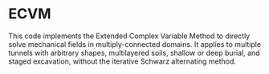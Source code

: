 # ECVM
This code implements the Extended Complex Variable Method to directly solve mechanical fields in multiply-connected domains. It applies to multiple tunnels with arbitrary shapes, multilayered soils, shallow or deep burial, and staged excavation, without the iterative Schwarz alternating method.
